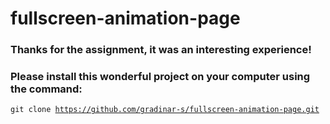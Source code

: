 # fullscreen-animation-page

### Thanks for the assignment, it was an interesting experience!

### Please install this wonderful project on your computer using the command:

<code>git clone https://github.com/gradinar-s/fullscreen-animation-page.git<code>
